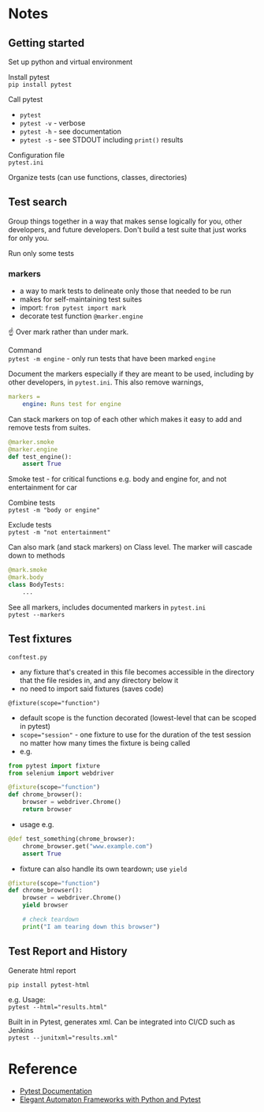 
# Notes
## Getting started

Set up python and virtual environment

Install pytest  
`pip install pytest`


Call pytest  
- `pytest`  
- `pytest -v` - verbose
- `pytest -h` - see documentation
- `pytest -s` - see STDOUT including `print()` results

Configuration file  
`pytest.ini`

Organize tests (can use functions, classes, directories)


## Test search
Group things together in a way that makes sense logically for you, other developers, and future developers. Don't build a test suite that just works for only you.

Run only some tests


### markers
- a way to mark tests to delineate only those that needed to be run
- makes for self-maintaining test suites
- import:
    `from pytest import mark`
- decorate test function
    `@marker.engine`

☝ Over mark rather than under mark.

Command  
`pytest -m engine`
    - only run tests that have been marked `engine`

Document the markers especially if they are meant to be used, including by other developers, in `pytest.ini`. This also remove warnings, 
```yaml
markers =
    engine: Runs test for engine
```

Can stack markers on top of each other which makes it easy to add and remove tests from suites.
```python
@marker.smoke
@marker.engine
def test_engine():
    assert True
```
Smoke test - for critical functions e.g. body and engine for, and not entertainment for car

Combine tests  
`pytest -m "body or engine"`

Exclude tests  
`pytest -m "not entertainment"`


Can also mark (and stack markers) on Class level. The marker will cascade down to methods  

```python
@mark.smoke
@mark.body
class BodyTests:
    ...
```

See all markers, includes documented markers in `pytest.ini`  
`pytest --markers`


## Test fixtures

`conftest.py`
- any fixture that's created in this file becomes accessible in the directory that the file resides in, and any directory below it
- no need to import said fixtures (saves code)

`@fixture(scope="function")`
- default scope is the function decorated (lowest-level that can be scoped in pytest)
- `scope="session"` - one fixture to use for the duration of the test session no matter how many times the fixture is being called
- e.g.
```python
from pytest import fixture
from selenium import webdriver

@fixture(scope="function")
def chrome_browser():
    browser = webdriver.Chrome()
    return browser
```
- usage e.g.
```python
@def test_something(chrome_browser):
    chrome_browser.get("www.example.com")
    assert True
```
- fixture can also  handle its own teardown; use `yield`

```python
@fixture(scope="function")
def chrome_browser():
    browser = webdriver.Chrome()
    yield browser

    # check teardown
    print("I am tearing down this browser")
```

## Test Report and History

Generate html report  

`pip install pytest-html`  

e.g. Usage:  
`pytest --html="results.html"`  

Built in in Pytest, generates xml. Can be integrated into CI/CD such as Jenkins  
`pytest --junitxml="results.xml"`





# Reference
- [Pytest Documentation](https://docs.pytest.org)
- [Elegant Automaton Frameworks with Python and Pytest](https://www.udemy.com/course/elegant-automation-frameworks-with-python-and-pytest)